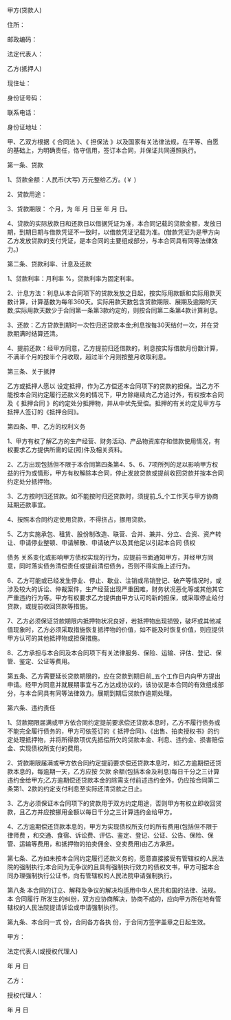 
 


甲方(贷款人)


住所：


邮政编码：


法定代表人：


乙方(抵押人)


现住址：


身份证号码：


联系电话：


身份证地址：


甲、乙双方根据《
合同法
》、《
担保法
》以及国家有关法律法规，在平等、自愿的基础上，为明确责任，恪守信用，签订本合同，并保证共同遵照执行。


第一条、贷款


1、贷款金额：人民币(大写) 万元整给乙方。(￥ )


2、贷款用途：


3、贷款期限： 个月，为 年 月 日至 年 月 日。


4、贷款的实际放款日和还款日以借据凭证为准，本合同记载的贷款金额，发放日期，到期日期与借款凭证不一致时，以借款凭证记载为准。(借款凭证为是甲方向乙方发放贷款的支付凭证，是本合同的主要组成部分，与本合同具有同等法律效力。)


第二条、贷款利率、计息及还款


1、贷款利率：月利率 %，贷款利率为固定利率。


2、计息方法：利息从本合同项下的贷款发放之日起，按实际用款额和实际用款天数计算，计算基数为每年360天。实际用款天数包含贷款期限、展期及逾期的天数;实际用款天数少于合同第一条第3款约定的，则按合同第二条第4款计算利息。


3、还款：乙方贷款到期时一次性归还贷款本金;利息按每30天结付一次，并在贷款期满时结算还清。


4、提前还款：经甲方同意，乙方提前归还借款的，利息按实际借款月份数计算，不满半个月的按半个月收取，超过半个月则按整月收取利息。


第三条、关于抵押


乙方或抵押人愿以 设定抵押，作为乙方偿还本合同项下的贷款的担保。当乙方不能按本合同约定履行还款义务的情况下，甲方除继续向乙方追讨外，有权按本合同及《
抵押合同
》的约定处分抵押物，并从中优先受偿。抵押的有关约定见甲方与抵押人签订的《抵押合同》。


第四条、甲、乙方的权利义务


1、甲方有权了解乙方的生产经营、财务活动、产品物资库存和借款使用情况，有权要求乙方提供所需的证(照)件及相关资料。


2、乙方出现包括但不限于本合同第四条第4、5、6、7项所列的足以影响甲方权益的行为或情形，甲方有权解除本合同，停止发放贷款或提前收回贷款并按本合同约定处分抵押物。


3、乙方按时归还贷款。如不能按时归还贷款时，须提前_5_个工作天与甲方协商延期还款事宜。


4、按照本合同约定使用贷款，不得挤占，挪用贷款。


5、乙方实施承包、租赁、股份制改造、联营、合并、兼并、分立、合资、资产转让、申请停业整顿、申请解散、申请破产以及其他足以引起本合同
债权

债务
关系变化或影响甲方债权实现的行为，应提前书面通知甲方，并经甲方同意，同时落实债务清偿责任或提前清偿债务，否则不得实施上述行为。


6、乙方可能或已经发生停业、停止、歇业、注销或吊销登记、破产等情况时，或涉及较大的诉讼、仲裁案件，生产经营出现严重困难，财务状况恶化等或其他其它严重违约行为等。甲方有权要求乙方提供由甲方认可的新的担保，或采取停止给付贷款，或提前收回贷款等措施。


7、乙方必须保证贷款期限内抵押物状况良好，若抵押物出现损毁，破坏或其他减值现象时，乙方必须采取措施恢复抵押物的价值，如不能及时恢复价值，则应提供甲方认可的其他抵押物或担保措施。


8、乙方承担与本合同及本合同项下有关法律服务、保险、运输、评估、登记、保管、鉴定、公证等费用。


第五条、乙方需要延长贷款期限的，应在贷款到期日前_五个工作日内向甲方提出申请。经甲方同意并就展期事宜与乙方达成协议的，该协议是本合同的有效组成部分，与本合同具有同等法律效力。展期到期后贷款作逾期处理。


第六条、违约责任


1、贷款期限届满或甲方依合同约定提前要求偿还贷款本息时，乙方不履行债务或不能完全履行债务的，甲方可依签订的《 抵押合同》、《出售、拍卖授权书》的约定处理抵押物，并将所得款项优先抵偿所欠的贷款本金、利息、违约金、损害赔偿金、实现债权所支付的费用。


2、贷款期限届满或甲方依合同约定提前要求偿还贷款本息时，如乙方逾期偿还贷款本息的，每逾期一天，乙方应按
欠款
余额(包括本金及利息)每日千分之三计算违约金给甲方;乙方逾期偿还贷款本金的除需支付前述违约金外，仍应按合同第二条第1、2款的约定支付利息至实际还清贷款之日止。


3、乙方必须保证本合同项下的贷款用于双方约定用途，否则甲方有权立即收回贷款，且乙方并应按挪用金额以每日千分之三计算违约金给甲方。


4、乙方逾期偿还贷款本息的，甲方为实现债权所支付的所有费用(包括但不限于
律师费
，和交通、食宿、诉讼费、评估、鉴定、登记、公证、公告、保险、保管、运输等费用，和抵押物的拍卖佣金、变卖费用)由乙方承担。


第七条、乙方如未按本合同约定履行还款义务的，愿意直接接受有管辖权的人民法院的强制执行;本合同为无争议的且具有强制执行效力的债权文书，甲方可据本合同办理强制执行公证书，向有管辖权的人民法院申请强制执行。


第八条 本合同的订立、解释及争议的解决均适用中华人民共和国的法律、法规。本
合同履行
所发生的纠纷，双方应协商解决，协商不成的，应向甲方所在地有管辖权的人民法院提请诉讼或申请强制执行。


第九条、本合同一式 份，合同各方各执 份，于合同方签字盖章之日起生效。


甲方：


法定代表人(或授权代理人)


年 月 日


乙方：


授权代理人：


年 月 日
 


 

 
 
 
 
 
  


  
 

  


  


  
 
 
 
 

